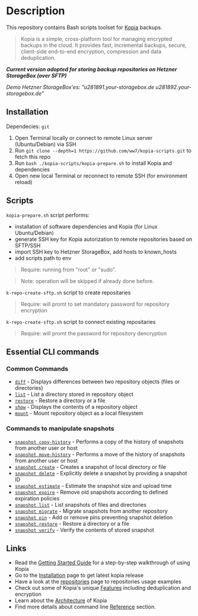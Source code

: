 Description
=====

This repository contains Bash scripts toolset for [Kopia](https://kopia.io/docs/) backups.

> Kopia is a simple, cross-platform tool for managing encrypted backups in the cloud. It provides fast, incremental backups, secure, client-side end-to-end encryption, compression and data deduplication.

_**Current version adopted for storing backup repositories on Hetzner StorageBox (over SFTP)**_

_Demo Hetzner StorageBox'es: "u281891.your-storagebox.de u281892.your-storagebox.de"_

Installation
---

Dependecies: `git`

1. Open Terminal locally or connect to remote Linux server (Ubuntu/Debian) via SSH
2. Run `git clone --depth=1 https://github.com/ww7/kopia-scripts.git` to fetch this repo
3. Run `bash ./kopia-scripts/kopia-prepare.sh` to install Kopia and dependencies
4. Open new local Terminal or reconnect to remote SSH (for environment reload)

Scripts 
---

`kopia-prepare.sh` script performs:
- installation of software dependencies and Kopia (for Linux Ubuntu/Debian)
- generate SSH key for Kopia autorization to remote repositories based on SFTP/SSH
- import SSH key to Hetzner StorageBox, add hosts to known_hosts
- add scripts path to env

> Require: running from "root" or "sudo".

> Note: operation will be skipped if already done before.

`k-repo-create-sftp.sh` script to create repositaries
> Require: will promt to set mandatory password for repository encryption 

`k-repo-create-sftp.sh` script to connect existing repositaries
> Require: will promt the password for repository dencryption

Essential CLI commands
---

### Common Commands
- [`diff`](https://kopia.io/docs/reference/command-line/common/diff/) - Displays differences between two repository objects (files or directories)
- [`list`](https://kopia.io/docs/reference/command-line/common/list/) - List a directory stored in repository object
- [`restore`](https://kopia.io/docs/reference/command-line/common/restore/) - Restore a directory or a file
- [`show`](https://kopia.io/docs/reference/command-line/common/show/) - Displays the contents of a repository object
- [`mount`](https://kopia.io/docs/reference/command-line/common/mount/) - Mount repository object as a local filesystem

### Commands to manipulate snapshots
- [`snapshot copy-history`](https://kopia.io/docs/reference/command-line/common/snapshot-copy-history/) - Performs a copy of the history of snapshots from another user or host
- [`snapshot move-history`](https://kopia.io/docs/reference/command-line/common/snapshot-move-history/) - Performs a move of the history of snapshots from another user or host
- [`snapshot create`](https://kopia.io/docs/reference/command-line/common/snapshot-create/) - Creates a snapshot of local directory or file
- [`snapshot delete`](https://kopia.io/docs/reference/command-line/common/snapshot-delete/) - Explicitly delete a snapshot by providing a snapshot ID
- [`snapshot estimate`](https://kopia.io/docs/reference/command-line/common/snapshot-estimate/) - Estimate the snapshot size and upload time
- [`snapshot expire`](https://kopia.io/docs/reference/command-line/common/snapshot-expire/) - Remove old snapshots according to defined expiration policies
- [`snapshot list`](https://kopia.io/docs/reference/command-line/common/snapshot-list/) - List snapshots of files and directories
- [`snapshot migrate`](https://kopia.io/docs/reference/command-line/common/snapshot-migrate/) - Migrate snapshots from another repository
- [`snapshot pin`](https://kopia.io/docs/reference/command-line/common/snapshot-pin/) - Add or remove pins preventing snapshot deletion
- [`snapshot restore`](https://kopia.io/docs/reference/command-line/common/snapshot-restore/) - Restore a directory or a file
- [`snapshot verify`](https://kopia.io/docs/reference/command-line/common/snapshot-verify/) - Verify the contents of stored snapshot


Links
---

* Read the [Getting Started Guide](https://kopia.io/docs/getting-started/) for a step-by-step walkthrough of using Kopia
* Go to the [Installation](https://kopia.io/docs/installation/) page to get latest kopia release
* Have a look at the [repositories](https://kopia.io/docs/Repositories/) page to repositories usage examples
* Check out some of Kopia's unique [Features](https://kopia.io/docs/features/) including deduplication and encryption
* Learn about the [Architecture](https://kopia.io/docs/advanced/architecture/) of Kopia
* Find more details about command line [Reference](https://kopia.io/docs/reference/command-line/) section.
